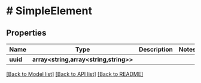 # # SimpleElement

## Properties

Name | Type | Description | Notes
------------ | ------------- | ------------- | -------------
**uuid** | **array<string,array<string,string>>** |  |

[[Back to Model list]](../../README.md#models) [[Back to API list]](../../README.md#endpoints) [[Back to README]](../../README.md)
